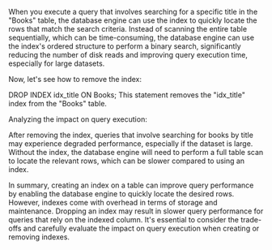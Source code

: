 When you execute a query that involves searching for a specific title in the "Books" table, 
the database engine can use the index to quickly locate the rows that match the search criteria. 
Instead of scanning the entire table sequentially, which can be time-consuming, 
the database engine can use the index's ordered structure to perform a binary search,
significantly reducing the number of disk reads and improving query execution time, especially for large datasets.

Now, let's see how to remove the index:

DROP INDEX idx_title ON Books;
This statement removes the "idx_title" index from the "Books" table.

Analyzing the impact on query execution:

After removing the index, queries that involve searching for books by title may experience degraded performance, 
especially if the dataset is large. Without the index, the database engine will need to perform a full table scan to locate the relevant rows,
which can be slower compared to using an index.

In summary, creating an index on a table can improve query performance by enabling the database engine to quickly locate the desired rows. 
However, indexes come with overhead in terms of storage and maintenance.
Dropping an index may result in slower query performance for queries that rely on the indexed column. 
It's essential to consider the trade-offs and carefully evaluate the impact on query execution when creating or removing indexes.
